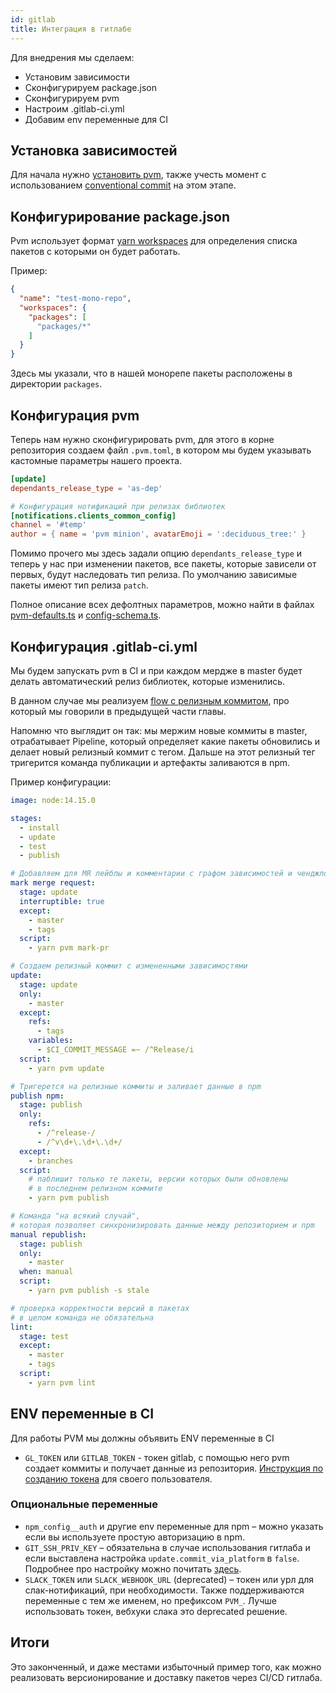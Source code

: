 ```yaml
---
id: gitlab
title: Интеграция в гитлабе
---
```


Для внедрения мы сделаем:

* Установим зависимости
* Сконфигурируем package.json
* Сконфигурируем pvm
* Настроим .gitlab-ci.yml
* Добавим env переменные для CI


## Установка зависимостей

Для начала нужно [установить pvm](../get-started/installation.md),
также учесть момент с использованием [conventional commit](https://www.conventionalcommits.org/en/v1.0.0/) на этом этапе.

## Конфигурирование package.json

Pvm использует формат [yarn workspaces](https://yarnpkg.com/lang/ru/docs/workspaces/) для определения списка пакетов с которыми он будет работать.

Пример:

```json
{
  "name": "test-mono-repo",
  "workspaces": {
    "packages": [
      "packages/*"
    ]
  }
}
```

Здесь мы указали, что в нашей монорепе пакеты расположены в директории `packages`.

## Конфигурация pvm

Теперь нам нужно сконфигурировать pvm, для этого в корне репозитория создаем файл `.pvm.toml`, в котором мы будем указывать кастомные параметры нашего проекта.

```toml
[update]
dependants_release_type = 'as-dep'

# Конфигурация нотификаций при релизах библиотек
[notifications.clients_common_config]
channel = '#temp'
author = { name = 'pvm minion', avatarEmoji = ':deciduous_tree:' }
```

Помимо прочего мы здесь задали опцию `dependants_release_type` и теперь у нас при изменении пакетов, все пакеты, которые зависели от первых, будут наследовать тип релиза.
По умолчанию зависимые пакеты имеют тип релиза `patch`.

Полное описание всех дефолтных параметров, можно найти в файлах [pvm-defaults.ts](https://github.com/Tinkoff/pvm/blob/master/packages/pvm-core/pvm-defaults.ts) и [config-schema.ts](https://tinkoff.github.io/pvm/typedoc/interfaces/pvm_core.ConfigSchema.html).

## Конфигурация .gitlab-ci.yml

Мы будем запускать pvm в CI и при каждом мердже в master будет делать автоматический релиз библиотек, которые изменились.

В данном случае мы реализуем [flow с релизным коммитом](./usage.md#flow-with-release-commit), про который мы говорили в предыдущей части главы.

Напомню что выглядит он так: мы мержим новые коммиты в master, отрабатывает Pipeline, который определяет какие пакеты обновились и делает новый релизный коммит c тегом.
Дальше на этот релизный тег тригерится команда публикации и артефакты заливаются в npm.

Пример конфигурации:

```yaml
image: node:14.15.0

stages:
  - install
  - update
  - test
  - publish

# Добавляем для MR лейблы и комментарии с графом зависимостей и ченджлогом
mark merge request:
  stage: update
  interruptible: true
  except:
    - master
    - tags
  script:
    - yarn pvm mark-pr

# Создаем релизный коммит с измененными зависимостями
update:
  stage: update
  only:
    - master
  except:
    refs:
      - tags
    variables:
      - $CI_COMMIT_MESSAGE =~ /^Release/i
  script:
    - yarn pvm update

# Тригерется на релизные коммиты и заливает данные в npm
publish npm:
  stage: publish
  only:
    refs: 
      - /^release-/
      - /^v\d+\.\d+\.\d+/
  except:
    - branches
  script:
    # паблишит только те пакеты, версии которых были обновлены
    # в последнем релизном коммите
    - yarn pvm publish

# Команда "на всякий случай",
# которая позволяет синхронизировать данные между репозиторием и npm
manual republish:
  stage: publish
  only:
    - master
  when: manual
  script:
    - yarn pvm publish -s stale

# проверка корректности версий в пакетах
# в целом команда не обязательна
lint:
  stage: test
  except:
    - master
    - tags
  script:
    - yarn pvm lint
```

## ENV переменные в CI

Для работы PVM мы должны объявить ENV переменные в CI

* `GL_TOKEN` или `GITLAB_TOKEN` - токен gitlab, с помощью него pvm создает коммиты и получает данные из репозитория.
  [Инструкция по созданию токена](https://docs.gitlab.com/ee/user/profile/personal_access_tokens.html#creating-a-personal-access-token) для своего пользователя.

### Опциональные переменные

* `npm_config__auth` и другие env переменные для npm – можно указать если вы используете простую авторизацию в npm.
* `GIT_SSH_PRIV_KEY` – обязательна в случае использования гитлаба и если выставлена настройка `update.commit_via_platform` в `false`.
   Подробнее про настройку можно почитать [здесь](../../how-to/gitlab-ssh-push.md).
* `SLACK_TOKEN` или `SLACK_WEBHOOK_URL` (deprecated) – токен или урл для слак-нотификаций, при необходимости.
  Также поддерживаются переменные с тем же именем, но префиксом `PVM_`. Лучше использовать токен, вебхуки слака это deprecated решение.

## Итоги

Это законченный, и даже местами избыточный пример того, как можно реализовать версионирование и доставку пакетов через CI/CD гитлаба. 